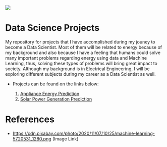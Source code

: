 ![](https://cdn.pixabay.com/photo/2020/11/07/10/25/machine-learning-5720531_1280.png)

# Data Science Projects
My repository for projects that I have accomplished during my jouney to become a Data Scientist. Most of them will be related to energy because of my background and also because I have a feeling that humans could solve many important problems regarding energy using data and Machine Learning, thus, solving these types of problems will bring great impact to society. Although my background is in Electrical Engineering, I will be exploring different subjects during my career as a Data Scientist as well.

- Projects can be found on the links below:

   1) [Appliance Energy Prediction](https://github.com/caiosoter/DS-Projects/tree/main/Appliance_Energy_Prediction)
   2) [Solar Power Generation Prediction](https://github.com/caiosoter/DS-Projects/tree/main/Solar_Power_Generation_Prediction)


# References
- https://cdn.pixabay.com/photo/2020/11/07/10/25/machine-learning-5720531_1280.png (Image Link)


